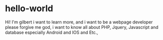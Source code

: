 # hello-world

Hi! I'm gilbert i want to learn more, and i want to be a webpage developer
please forgive me god, i want to know all about PHP, Jquery, Javascript and database especially Android and IOS and Etc., 


